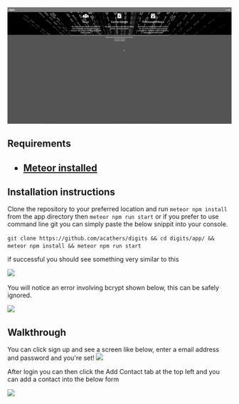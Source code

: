 <img src="doc/landing.png">
<h2>Requirements<h2>
<ul>
<li><a href="https://www.meteor.com/install">Meteor installed</a></li>
</ul>

<h2> Installation instructions </h2>

Clone the repository to your preferred location and run ```meteor npm install``` from the app directory
then ```meteor npm run start``` or if you
prefer to use command line git you can simply paste the below snippit into your console.

```git clone https://github.com/acathers/digits && cd digits/app/ && meteor npm install && meteor npm run start```

if successful you should see something very similar to this

<img src="doc/install.png">

You will notice an error involving bcrypt shown below, this can be safely ignored.

<img src="doc/bcrypt.png">

<h2>Walkthrough</h2>

You can click sign up and see a screen like below, enter a email address and password and you're set!
<img src="doc/register.png">

After login you can then click the Add Contact tab at the top left and you can add a contact into the below form

<img src="doc/add-contact.png">


